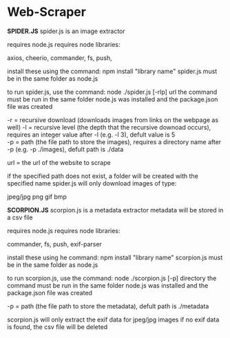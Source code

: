 # Web-Scraper

**SPIDER.JS**
spider.js is an image extractor

requires node.js
requires node libraries:

axios,
cheerio,
commander,
fs,
push,

install these using the command: npm install "library name"
spider.js must be in the same folder as node.js


to run spider.js, use the command: node ./spider.js [-rlp] url
the command must be run in the same folder node.js was installed and the package.json file was created

-r = recursive download (downloads images from links on the webpage as well)
-l = recursive level (the depth that the recursive downoad occurs), requires an integer value after -l (e.g. -l 3), defult value is 5  
-p = path (the file path to store the images), requires a directory name after -p (e.g. -p ./images), defult path is ./data

url = the url of the website to scrape

if the specified path does not exist, a folder will be created with the specified name
spider.js will only download images of type:

jpeg/jpg
png
gif
bmp

**SCORPION.JS**
scorpion.js is a metadata extractor
metadata will be stored in a csv file

requires node.js
requires node libraries:

commander,
fs,
push,
exif-parser

install these using he command: npm install "library name"
scorpion.js must be in the same folder as node.js

to run scorpion.js, use the command: node ./scorpion.js [-p] directory
the command must be run in the same folder node.js was installed and the package.json file was created

-p = path (the file path to store the metadata), defult path is ./metadata

scorpion.js will only extract the exif data for jpeg/jpg images
if no exif data is found, the csv file will be deleted
